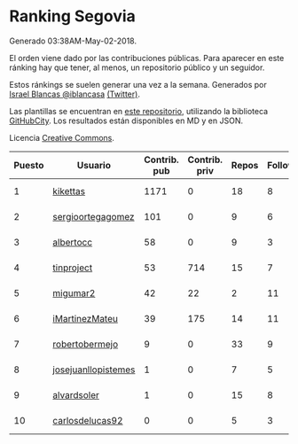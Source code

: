# Ranking Segovia

Generado 03:38AM-May-02-2018.

El orden viene dado por las contribuciones públicas. Para aparecer en este ránking hay que tener, al menos, un repositorio público y un seguidor.

Estos ránkings se suelen generar una vez a la semana. Generados por [Israel Blancas @iblancasa](https://github.com/iblancasa/) [(Twitter)](https://twitter.com/iblancasa).

Las plantillas se encuentran en [este repositorio](https://github.com/iblancasa/GH-Spanish-Ranking), utilizando la biblioteca [GitHubCity](https://github.com/iblancasa/GitHubCity). Los resultados están disponibles en MD y en JSON.

Licencia [Creative Commons](https://creativecommons.org/licenses/by/4.0/).

| Puesto   |  Usuario  | Contrib. pub | Contrib. priv |Repos| Followers | Desde |  Avatar  |
|----------|-----------|--------------|---------------|-----|-----------|-------|----------|
|1|[kikettas](https://github.com/kikettas)|1171|0|18|8|2014-10-08|![kikettas](https://avatars3.githubusercontent.com/u/9082270)|
|2|[sergioortegagomez](https://github.com/sergioortegagomez)|101|0|9|6|2014-09-14|![sergioortegagomez](https://avatars2.githubusercontent.com/u/8767128)|
|3|[albertocc](https://github.com/albertocc)|58|0|9|3|2015-08-18|![albertocc](https://avatars2.githubusercontent.com/u/13858689)|
|4|[tinproject](https://github.com/tinproject)|53|714|15|7|2013-03-01|![tinproject](https://avatars3.githubusercontent.com/u/3742174)|
|5|[migumar2](https://github.com/migumar2)|42|22|2|11|2011-05-31|![migumar2](https://avatars2.githubusercontent.com/u/819947)|
|6|[iMartinezMateu](https://github.com/iMartinezMateu)|39|175|14|11|2014-10-19|![iMartinezMateu](https://avatars2.githubusercontent.com/u/9308066)|
|7|[robertobermejo](https://github.com/robertobermejo)|9|0|33|9|2010-03-13|![robertobermejo](https://avatars1.githubusercontent.com/u/221931)|
|8|[josejuanllopistemes](https://github.com/josejuanllopistemes)|1|0|7|5|2015-05-28|![josejuanllopistemes](https://avatars0.githubusercontent.com/u/12647640)|
|9|[alvardsoler](https://github.com/alvardsoler)|1|0|15|8|2013-04-09|![alvardsoler](https://avatars1.githubusercontent.com/u/4102837)|
|10|[carlosdelucas92](https://github.com/carlosdelucas92)|0|0|5|3|2015-01-27|![carlosdelucas92](https://avatars1.githubusercontent.com/u/10717935)|
